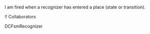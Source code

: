 I am fired when a recognizer has entered a place (state or transition).

!! Collaborators

DCFsmRecognizer